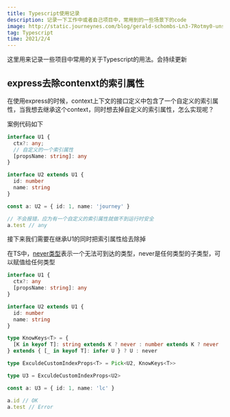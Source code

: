 ```yaml
---
title: Typescript使用记录
description: 记录一下工作中或者自己项目中，常用到的一些场景下的code
image: http://static.journeynes.com/blog/gerald-schombs-Ln3-7Rotmy0-unsplash.jpg
tag: Typescript
time: 2021/2/4
---
```


这里用来记录一些项目中常用的关于Typescript的用法。会持续更新


## express去除contenxt的索引属性

在使用express的时候，context上下文的接口定义中包含了一个自定义的索引属性，当我想去继承这个context，同时想去掉自定义的索引属性，怎么实现呢？

案例代码如下

```typescript
interface U1 {
  ctx?: any;
  // 自定义的一个索引属性
  [propsName: string]: any
}

interface U2 extends U1 {
  id: number
  name: string
}

const a: U2 = { id: 1, name: 'journey' }

// 不会报错，应为有一个自定义的索引属性就做不到运行时安全
a.test // any
```

接下来我们需要在继承U1的同时把索引属性给去除掉

<alert type="info">

在TS中，[never类型](https://www.typescriptlang.org/docs/handbook/basic-types.html#never)表示一个无法可到达的类型，never是任何类型的子类型，可以赋值给任何类型

</alert>

```typescript
interface U1 {
  ctx?: any
  [propsName: string]: any
}

interface U2 extends U1 {
  id: number
  name: string
}

type KnowKeys<T> = {
  [K in keyof T]: string extends K ? never : number extends K ? never : K
} extends { [_ in keyof T]: infer U } ? U : never

type ExculdeCustomIndexProps<T> = Pick<U2, KnowKeys<T>>

type U3 = ExculdeCustomIndexProps<U2>

const a: U3 = { id: 1, name: 'lc' }

a.id // OK
a.test // Error
```